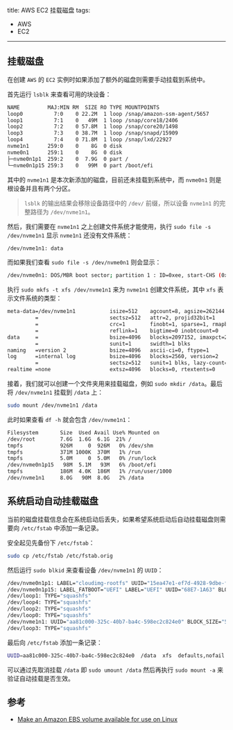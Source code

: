 title: AWS EC2 挂载磁盘
tags:
- AWS
- EC2
---

## 挂载磁盘
在创建 `AWS` 的 `EC2` 实例时如果添加了额外的磁盘则需要手动挂载到系统中。

首先运行 `lsblk` 来查看可用的块设备：

```sh
NAME         MAJ:MIN RM  SIZE RO TYPE MOUNTPOINTS
loop0          7:0    0 22.2M  1 loop /snap/amazon-ssm-agent/5657
loop1          7:1    0   49M  1 loop /snap/core18/2406
loop2          7:2    0 57.8M  1 loop /snap/core20/1498
loop3          7:3    0 38.7M  1 loop /snap/snapd/15909
loop4          7:4    0 71.8M  1 loop /snap/lxd/22927
nvme1n1      259:0    0    8G  0 disk
nvme0n1      259:1    0    8G  0 disk
├─nvme0n1p1  259:2    0  7.9G  0 part /
└─nvme0n1p15 259:3    0   99M  0 part /boot/efi
```

其中的 `nvme1n1` 是本次新添加的磁盘，目前还未挂载到系统中，而 `nvme0n1` 则是根设备并且有两个分区。

> `lsblk` 的输出结果会移除设备路径中的 `/dev/` 前缀，所以设备 `nvme1n1` 的完整路径为 `/dev/nvme1n1`。

然后，我们需要在 `nvme1n1` 之上创建文件系统才能使用，执行 `sudo file -s /dev/nvme1n1` 显示 `nvme1n1` 还没有文件系统：

```sh
/dev/nvme1n1: data
```

而如果我们查看 `sudo file -s /dev/nvme0n1` 则会显示：

```sh
/dev/nvme0n1: DOS/MBR boot sector; partition 1 : ID=0xee, start-CHS (0x0,0,2), end-CHS (0x3ff,255,63), startsector 1, 16777215 sectors, extended partition table (last)
```

执行 `sudo mkfs -t xfs /dev/nvme1n1` 来为 `nvme1n1` 创建文件系统，其中 `xfs` 表示文件系统的类型：

```sh
meta-data=/dev/nvme1n1           isize=512    agcount=8, agsize=262144 blks
         =                       sectsz=512   attr=2, projid32bit=1
         =                       crc=1        finobt=1, sparse=1, rmapbt=0
         =                       reflink=1    bigtime=0 inobtcount=0
data     =                       bsize=4096   blocks=2097152, imaxpct=25
         =                       sunit=1      swidth=1 blks
naming   =version 2              bsize=4096   ascii-ci=0, ftype=1
log      =internal log           bsize=4096   blocks=2560, version=2
         =                       sectsz=512   sunit=1 blks, lazy-count=1
realtime =none                   extsz=4096   blocks=0, rtextents=0
```

接着，我们就可以创建一个文件夹用来挂载磁盘，例如 `sudo mkdir /data`。最后将 `/dev/nvme1n1` 挂载到 `/data` 上：

```sh
sudo mount /dev/nvme1n1 /data
```

此时如果查看 `df -h` 就会包含 `/dev/nvme1n1`：

```sh
Filesystem       Size  Used Avail Use% Mounted on
/dev/root        7.6G  1.6G  6.1G  21% /
tmpfs            926M     0  926M   0% /dev/shm
tmpfs            371M 1000K  370M   1% /run
tmpfs            5.0M     0  5.0M   0% /run/lock
/dev/nvme0n1p15   98M  5.1M   93M   6% /boot/efi
tmpfs            186M  4.0K  186M   1% /run/user/1000
/dev/nvme1n1     8.0G   90M  8.0G   2% /data
```

## 系统启动自动挂载磁盘
当前的磁盘挂载信息会在系统启动后丢失，如果希望系统启动后自动挂载磁盘则需要向 `/etc/fstab` 中添加一条记录。

安全起见先备份下 `/etc/fstab`：

```sh
sudo cp /etc/fstab /etc/fstab.orig
```

然后运行 `sudo blkid` 来查看设备 `/dev/nvme1n1` 的 `UUID`：

```sh
/dev/nvme0n1p1: LABEL="cloudimg-rootfs" UUID="15ea47e1-ef7d-4928-9dbe-ffaf0e743653" BLOCK_SIZE="4096" TYPE="ext4" PARTUUID="1957f80e-a338-441c-a0e0-ed1575eefda3"
/dev/nvme0n1p15: LABEL_FATBOOT="UEFI" LABEL="UEFI" UUID="68E7-1A63" BLOCK_SIZE="512" TYPE="vfat" PARTUUID="1eeb08ab-0afd-4477-bd53-4389a42db8f6"
/dev/loop1: TYPE="squashfs"
/dev/loop4: TYPE="squashfs"
/dev/loop2: TYPE="squashfs"
/dev/loop0: TYPE="squashfs"
/dev/nvme1n1: UUID="aa81c000-325c-40b7-ba4c-598ec2c824e0" BLOCK_SIZE="512" TYPE="xfs"
/dev/loop3: TYPE="squashfs"
```

最后向 `/etc/fstab` 添加一条记录：

```sh
UUID=aa81c000-325c-40b7-ba4c-598ec2c824e0  /data  xfs  defaults,nofail  0  2
```

可以通过先取消挂载 `/data` 即 `sudo umount /data` 然后再执行 `sudo mount -a` 来验证自动挂载是否生效。

## 参考
* [Make an Amazon EBS volume available for use on Linux](https://docs.aws.amazon.com/AWSEC2/latest/UserGuide/ebs-using-volumes.html)
